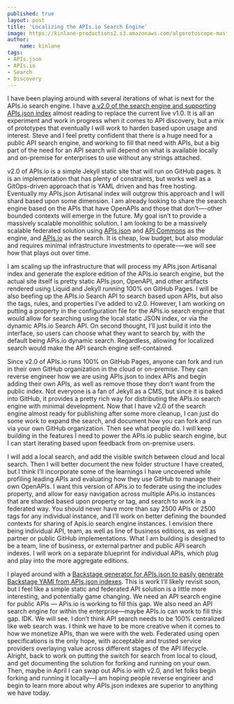 ```yaml
---
published: true
layout: post
title: 'Localizing the APIs.io Search Engine'
image: https://kinlane-productions2.s3.amazonaws.com/algorotoscope-master/yellow-journalism-paris-bookstand.jpg
author:
    name: kinlane
tags:
- APIs.json
- APIs.io
- Search
- Discovery
---
```

I have been playing around with several iterations of what is next for the APIs.io search engine. I have [a v2.0 of the search engine and supporting APIs.json index](https://explore.apis.io/) almost reading to replace the current live v1.0. It is all an experiment and work in progress when it comes to API discovery, but a mix of prototypes that eventually I will work to harden based upon usage and interest. Steve and I feel pretty confident that there is a huge need for a public API search engine, and working to fill that need with APIs, but a big part of the need for an API search will depend on what is available locally and on-premise for enterprises to use without any strings attached.

v2.0 of APIs.io is a simple Jekyll static site that will run on GitHub pages. It is an implementation that has plenty of constraints, but works well as a GitOps-driven approach that is YAML driven and has free hosting. Eventually my APIs.json Artisanal index will outgrow this approach and I will shard based upon some dimension. I am already looking to share the search engine based on the APIs that have OpenAPIs and those that don’t—-other bounded contexts will emerge in the future. My goal isn’t to provide a massively scalable monolithic solution. I am looking to be a massively scalable federated solution using [APIs.json](https://apisjson.org/) and [API Commons](http://apicommons.org/) as the engine, and [APIs.io](https://apis.io/) as the search. It is cheap, low budget, but also modular and requires minimal infrastructure investments to operate-—we will see how that plays out over time.

I am scaling up the infrastructure that will process my APIs.json Artisanal index and generate the explore edition of the APIs.io search engine, but the actual site itself is pretty static APIs.json, OpenAPI, and other artifacts rendered using Liquid and Jekyll running 100% on GitHub Pages. I will be also beefing up the APIs.io Search API to search based upon APIs, but also the tags, rules, and properties I’ve added to v2.0. However, I am working on putting a property in the configuration file for the APIs.io search engine that would allow for searching using the local static JSON index, or via the dynamic APIs.io Search API. On second thought, I’ll just build it into the interface, so users can choose what they want to search by, with the default being APis.io dynamic search. Regardless, allowing for localized search would make the API search engine self-contained.

Since v2.0 of APIs.io runs 100% on GitHub Pages, anyone can fork and run in their own GitHub organization in the cloud or on-premise. They can reverse engineer how we are using APIs.json to index APIs and begin adding their own APIs, as well as remove those they don’t want from the public index. Not everyone is a fan of Jekyll as a CMS, but since it is baked into GitHub, it provides a pretty rich way for distributing the APIs.io search engine with minimal development. Now that I have v2.0 of the search engine almost ready for publishing after some more cleanup, I can just do some work to expand the search, and document how you can fork and run via your own GitHub organization. Then see what people do. I will keep building in the features I need to power the APIs.io public search engine, but I can start iterating based upon feedback from on-premise users.

I will add a local search, and add the visible switch between cloud and local search. Then I will better document the new folder structure I have created, but I think I’ll incorporate some of the learnings I have uncovered while profiling leading APIs and evaluating how they use GitHub to manage their own OpenAPIs. I want this version of APis.io to federate using the includes property, and allow for easy navigation across multiple APis.io instances that are sharded based upon property or tag, and search to work in a federated way. You should never have more than say 2500 APIs or 2500 tags for any individual instance, and I’ll work on better defining the bounded contexts for sharing of Apis.io search engine instances. I envision there being individual API, team, as well as line of business editions, as well as partner or public GitHub implementations. What I am building is designed to be a team, line of business, or external partner and public API search indexes. I will work on a separate blueprint for individual APIs, which plug and play into the more aggregate editions.

I played around with a [Backstage generator for APIs.json to easily generate Backstage YAMl from APIs.json indexes](https://github.com/apis-json/backstage). This is work I’ll likely revisit soon, but I feel like a simple static and federated API solution is a little more interesting, and potentially game changing. We need an API search engine for public APIs — APis.io is working to fill this gap. We also need an API search engine for within the enterprise—maybe APIs.io can work to fill this gap. IDK. We will see. I don’t think API search needs to be 100% centralized like web search was. I think we have to be more creative when it comes to how we monetize APIs, than we were with the web. Federated using open specifications is the only hope, with acceptable and trusted service providers overlaying value across different stages of the API lifecycle. Alright, back to work on putting the switch for search from local to cloud, and get documenting the solution for forking and running on your own. Then, maybe in April I can swap out APis.io with v2.0, and let folks begin forking and running it locally—I am hoping people reverse engineer and begin to learn more about why APIs.json indexes are superior to anything we have today.